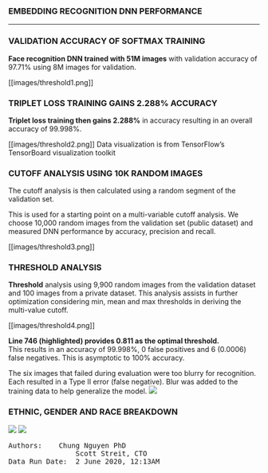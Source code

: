 ### EMBEDDING RECOGNITION DNN PERFORMANCE ### 

***
### VALIDATION ACCURACY OF SOFTMAX TRAINING ###

**Face recognition DNN trained with 51M images** with validation accuracy of 97.71% using 8M images for validation. 

[[images/threshold1.png]]

### TRIPLET LOSS TRAINING GAINS 2.288% ACCURACY ###

**Triplet loss training then gains 2.288%** in accuracy resulting in an overall accuracy of 99.998%.

[[images/threshold2.png]]
Data visualization is from TensorFlow’s TensorBoard visualization toolkit

### CUTOFF ANALYSIS USING 10K RANDOM IMAGES ###

The cutoff analysis is then calculated using a random segment of the validation set.

This is used for a starting point on a multi-variable cutoff analysis.  We choose 10,000 random images from the validation set (public dataset) and measured DNN performance by accuracy, precision and recall. 

[[images/threshold3.png]] 

### THRESHOLD ANALYSIS ###

**Threshold** analysis using 9,900 random images from the validation dataset and 100 images from a private dataset. This analysis assists in further optimization considering min, mean and max thresholds in deriving the multi-value cutoff.

[[images/threshold4.png]]

**Line 746 (highlighted) provides 0.811 as the optimal threshold.**  
This results in an accuracy of 99.998%, 0 false positives and 6 (0.0006) false negatives. This is asymptotic to 100% accuracy.

The six images that failed during evaluation were too blurry for recognition. Each resulted in a Type II error (false negative). Blur was added to the training data to help generalize the model.
![](https://github.com/openinfer/PrivateIdentity/blob/master/images/failed6%20a.png)

### ETHNIC, GENDER AND RACE BREAKDOWN
![](https://github.com/openinfer/PrivateIdentity/blob/master/images/Ethnic%20chart%203.png)
![](https://github.com/openinfer/PrivateIdentity/blob/master/images/Graph%20bw%20ethnic%20gender.png)
<pre>
Authors:  	Chung Nguyen PhD 
                Scott Streit, CTO
Data Run Date:  2 June 2020, 12:13AM
</pre>


